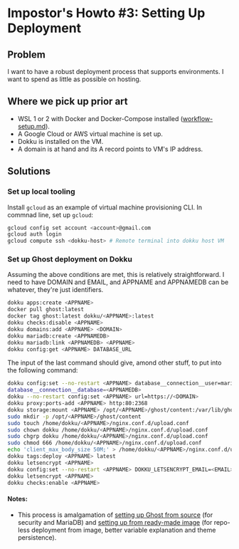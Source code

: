 # Impostor's Howto #3: Setting Up Deployment

## Problem

I want to have a robust deployment process that supports environments.
I want to spend as little as possible on hosting.

## Where we pick up prior art

- WSL 1 or 2 with Docker and Docker-Compose installed ([workflow-setup.md](workflow-setup.md)).
- A Google Cloud or AWS virtual machine is set up.
- Dokku is installed on the VM.
- A domain is at hand and its A record points to VM's IP address.

## Solutions

### Set up local tooling

Install `gcloud` as an example of virtual machine provisioning CLI. In commnad line, set up `gcloud`:

``` bash
gcloud config set account <account>@gmail.com
gcloud auth login
gcloud compute ssh <dokku-host> # Remote terminal into dokku host VM
```

### Set up Ghost deployment on Dokku

Assuming the above conditions are met, this is relatively straightforward. I need to have DOMAIN and EMAIL, and APPNAME and APPNAMEDB can be whatever, they're just identifiers.

``` bash
dokku apps:create <APPNAME>
docker pull ghost:latest
docker tag ghost:latest dokku/<APPNAME>:latest
dokku checks:disable <APPNAME>
dokku domains:add <APPNAME> <DOMAIN>
dokku mariadb:create <APPNAMEDB>
dokku mariadb:link <APPNAMEDB> <APPNAME>
dokku config:get <APPNAME> DATABASE_URL
```

The input of the last command should give, amond other stuff, <PWD> to put into the following command:

``` bash
dokku config:set --no-restart <APPNAME> database__connection__user=mariadb database__connection__password=<PWD> database__connection__host=dokku-mariadb-<APPNAMEDB>
database__connection__database=<APPNAMEDB>
dokku --no-restart config:set <APPNAME> url=https://<DOMAIN>
dokku proxy:ports-add <APPNAME> http:80:2368
dokku storage:mount <APPNAME> /opt/<APPNAME>/ghost/content:/var/lib/ghost/content
sudo mkdir -p /opt/<APPNAME>/ghost/content
sudo touch /home/dokku/<APPNAME>/nginx.conf.d/upload.conf
sudo chown dokku /home/dokku/<APPNAME>/nginx.conf.d/upload.conf
sudo chgrp dokku /home/dokku/<APPNAME>/nginx.conf.d/upload.conf
sudo chmod 666 /home/dokku/<APPNAME>/nginx.conf.d/upload.conf
echo 'client_max_body_size 50M;' > /home/dokku/<APPNAME>/nginx.conf.d/upload.conf
dokku tags:deploy <APPNAME> latest
dokku letsencrypt <APPNAME>
dokku config:set --no-restart <APPNAME> DOKKU_LETSENCRYPT_EMAIL=<EMAIL>
dokku letsencrypt <APPNAME>
dokku checks:enable <APPNAME>
```

#### Notes:

- This process is amalgamation of [setting up Ghost from source](https://medium.com/koaandco/running-ghost-on-dokku-paas-3ee95dcf3559) (for security and MariaDB) and [setting up from ready-made image](https://matthisk.com/running-ghost-publishing-on-dokku/) (for repo-less deployment from image, better variable explanation and theme persistence).
